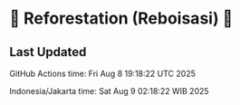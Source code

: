 
# 🌳 Reforestation (Reboisasi) 🌲

## Last Updated

GitHub Actions time: Fri Aug  8 19:18:22 UTC 2025

Indonesia/Jakarta time: Sat Aug  9 02:18:22 WIB 2025
